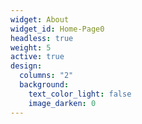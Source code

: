 ```yaml
---
widget: About
widget_id: Home-Page0
headless: true
weight: 5
active: true
design:
  columns: "2"
  background:
    text_color_light: false
    image_darken: 0
---
```

